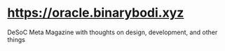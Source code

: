 
# https://oracle.binarybodi.xyz

DeSoC Meta Magazine with thoughts on design, development, and other things

